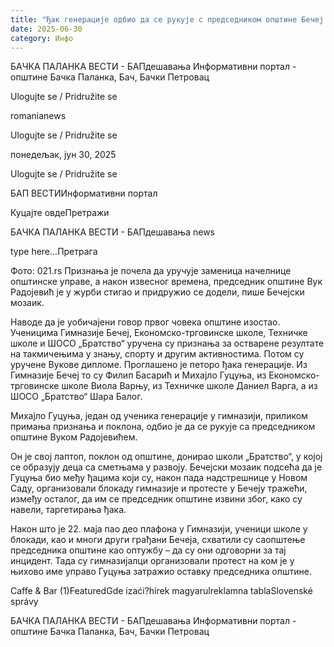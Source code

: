 ```yaml
---
title: "Ђак генерације одбио да се рукује с председником општине Бечеј на додели признања"
date: 2025-06-30
category: Инфо
---
```


БАЧКА ПАЛАНКА ВЕСТИ - БАПдешавања Информативни портал - општине Бачка Паланка, Бач, Бачки Петровац

Ulogujte se / Pridružite se

romanianews

Ulogujte se / Pridružite se

понедељак, јун 30, 2025

Ulogujte se / Pridružite se

БАП ВЕСТИИнформативни портал

Куцајте овдеПретражи

БАЧКА ПАЛАНКА ВЕСТИ - БАПдешавања news

type here...Претрага

Фото: 021.rs
            Признања је почела да уручује заменица начелнице општинске управе, а након извесног времена, председник општине Вук Радојевић је у журби стигао и придружио се додели, пише Бечејски мозаик.

Наводе да је уобичајени говор првог човека општине изостао. Ученицима Гимназије Бечеј, Економско-трговинске школе, Техничке школе и ШОСО „Братство“ уручена су признања за остварене резултате на такмичењима у знању, спорту и другим активностима. Потом су уручене Вукове дипломе.
Проглашено је петоро ђака генерације. Из Гимназије Бечеј то су Филип Басарић и Михајло Гуцуња, из Економско-трговинске школе Виола Варњу, из Техничке школе Даниел Варга, а из ШОСО „Братство“ Шара Балог.


Михајло Гуцуња, један од ученика генерације у гимназији, приликом примања признања и поклона, одбио је да се рукује са председником општине Вуком Радојевићем.


Он је свој лаптоп, поклон од општине, донирао школи „Братство“, у којој се образују деца са сметњама у развоју.
Бечејски мозаик подсећа да је Гуцуња био међу ђацима који су, након пада надстрешнице у Новом Саду, организовали блокаду гимназије и протесте у Бечеју тражећи, између осталог, да им се председник општине извини због, како су навели, таргетирања ђака.


Након што је 22. маја пао део плафона у Гимназији, ученици школе у блокади, као и многи други грађани Бечеја, схватили су саопштење председника општине као оптужбу – да су они одговорни за тај инцидент. Тада су гимназијалци организовали протест на ком је у њихово име управо Гуцуња затражио оставку председника општине.

Caffe & Bar (1)FeaturedGde izaći?hírek magyarulreklamna tablaSlovenské správy

БАЧКА ПАЛАНКА ВЕСТИ - БАПдешавања Информативни портал - општине Бачка Паланка, Бач, Бачки Петровац
